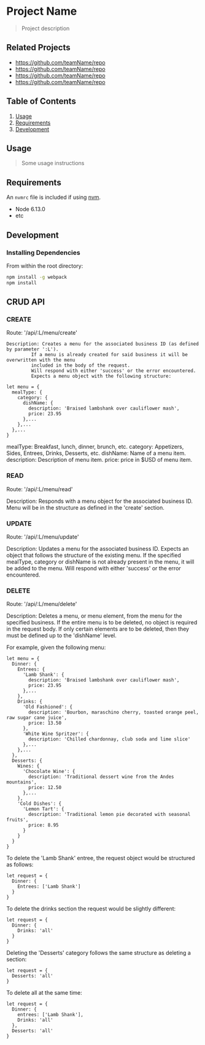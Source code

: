 # Project Name

> Project description

## Related Projects

  - https://github.com/teamName/repo
  - https://github.com/teamName/repo
  - https://github.com/teamName/repo
  - https://github.com/teamName/repo

## Table of Contents

1. [Usage](#Usage)
1. [Requirements](#requirements)
1. [Development](#development)

## Usage

> Some usage instructions

## Requirements

An `nvmrc` file is included if using [nvm](https://github.com/creationix/nvm).

- Node 6.13.0
- etc

## Development

### Installing Dependencies

From within the root directory:

```sh
npm install -g webpack
npm install
```
## CRUD API

### CREATE

Route: '/api/:L/menu/create'

    Description: Creates a menu for the associated business ID (as defined by parameter ':L').
             If a menu is already created for said business it will be overwritten with the menu
             included in the body of the request.
             Will respond with either 'success' or the error encountered.
             Expects a menu object with the following structure:

    let menu = { 
      mealType: {
        category: {
          dishName: {
            description: 'Braised lambshank over cauliflower mash',
            price: 23.95
          },...
        },...
      },...
    }

mealType: Breakfast, lunch, dinner, brunch, etc.
category: Appetizers, Sides, Entrees, Drinks, Desserts, etc.
dishName: Name of a menu item.
description: Description of menu item.
price: price in $USD of menu item.

### READ

Route: '/api/:L/menu/read'

Description: Responds with a menu object for the associated business ID.
             Menu will be in the structure as defined in the 'create' section.

### UPDATE

Route: '/api/:L/menu/update'

Description: Updates a menu for the associated business ID. 
             Expects an object that follows the structure of the existing menu.
             If the specified mealType, category or dishName is not already present
             in the menu, it will be added to the menu.
             Will respond with either 'success' or the error encountered.

### DELETE

Route: '/api/:L/menu/delete'

Description: Deletes a menu, or menu element, from the menu for the specified business.
             If the entire menu is to be deleted, no object is required in the request body.
             If only certain elements are to be deleted, then they must be defined up to the 'dishName' level.

For example, given the following menu:

    let menu = {
      Dinner: {
        Entrees: {
          'Lamb Shank': {
            description: 'Braised lambshank over cauliflower mash',
            price: 23.95
          },...
        },
        Drinks: {
          'Old Fashioned': {
            description: 'Bourbon, maraschino cherry, toasted orange peel, raw sugar cane juice',
            price: 13.50
          },
          'White Wine Spritzer': {
            description: 'Chilled chardonnay, club soda and lime slice'
          },...
        },...
      },
      Desserts: {
        Wines: {
          'Chocolate Wine': {
            description: 'Traditional dessert wine from the Andes mountains',
            price: 12.50
          },...
        },
        'Cold Dishes': {
          'Lemon Tart': {
            description: 'Traditional lemon pie decorated with seasonal fruits',
            price: 8.95
          }
        }
      }
    }


To delete the 'Lamb Shank' entree, the request object would be structured as follows:

    let request = {
      Dinner: {
        Entrees: ['Lamb Shank']
      }
    }

To delete the drinks section the request would be slightly different:

    let request = {
      Dinner: {
        Drinks: 'all'
      }
    }

Deleting the 'Desserts' category follows the same structure as deleting a section:

    let request = {
      Desserts: 'all'
    }

To delete all at the same time:

    let request = {
      Dinner: {
        entrees: ['Lamb Shank'],
        Drinks: 'all'
      },
      Desserts: 'all'
    }